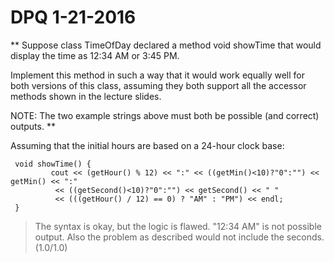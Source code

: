 # DPQ 1-21-2016

**
Suppose class TimeOfDay declared a method void showTime that would display the time as 12:34 AM or 3:45 PM.

Implement this method in such a way that it would work equally well for both versions of this class, assuming they both support all the accessor methods shown in the lecture slides.

NOTE: The two example strings above must both be possible (and correct) outputs.
**

Assuming that the initial hours are based on a 24-hour clock base:

	 void showTime() {
	         cout << (getHour() % 12) << ":" << ((getMin()<10)?"0":"") << getMin() << ":"
		      << ((getSecond()<10)?"0":"") << getSecond() << " "
		      << (((getHour() / 12) == 0) ? "AM" : "PM") << endl;
	 }

> The syntax is okay, but the logic is flawed. "12:34 AM" is not possible output. Also the problem as described would not include the seconds. (1.0/1.0)
